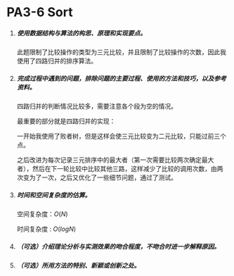# PA3-6 Sort

1. ##### 使用数据结构与算法的构思、原理和实现要点。

    此题限制了比较操作的类型为三元比较，并且限制了比较操作的次数，因此我使用了四路归并的排序算法。

2. ##### 完成过程中遇到的问题，排除问题的主要过程、使用的方法和技巧，以及参考资料。

    四路归并的判断情况比较多，需要注意各个段为空的情况。

    最重要的部分就是四路归并的实现：

    一开始我使用了败者树，但是这样会使三元比较变为二元比较，只能过前三个点。

    之后改进为每次记录三元排序中的最大者（第一次需要比较两次确定最大者），然后在下一轮比较中比较其他三路，这样减少了比较的调用次数，由两次变为了一次，之后又优化了一些细节问题，通过了测试。

3. ##### 时间和空间复杂度的估算。

    空间复杂度：$O(N)$

    时间复杂度 : $O(logN)$

4. ##### （可选）介绍理论分析与实测效果的吻合程度，不吻合时进一步解释原因。

5. ##### （可选）所用方法的特别、新颖或创新之处。